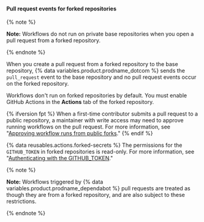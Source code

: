#### Pull request events for forked repositories

{% note %}

**Note:** Workflows do not run on private base repositories when you open a pull request from a forked repository.

{% endnote %}

When you create a pull request from a forked repository to the base repository, {% data variables.product.prodname_dotcom %} sends the `pull_request` event to the base repository and no pull request events occur on the forked repository.

Workflows don't run on forked repositories by default. You must enable GitHub Actions in the **Actions** tab of the forked repository.

{% ifversion fpt %}
When a first-time contributor submits a pull request to a public repository, a maintainer with write access may need to approve running workflows on the pull request. For more information, see "[Approving workflow runs from public forks](/actions/managing-workflow-runs/approving-workflow-runs-from-public-forks)."
{% endif %}

{% data reusables.actions.forked-secrets %} The permissions for the `GITHUB_TOKEN` in forked repositories is read-only. For more information, see "[Authenticating with the GITHUB_TOKEN](/actions/configuring-and-managing-workflows/authenticating-with-the-github_token)."

{% note %}

**Note:** Workflows triggered by {% data variables.product.prodname_dependabot %} pull requests are treated as though they are from a forked repository, and are also subject to these restrictions.

{% endnote %}
